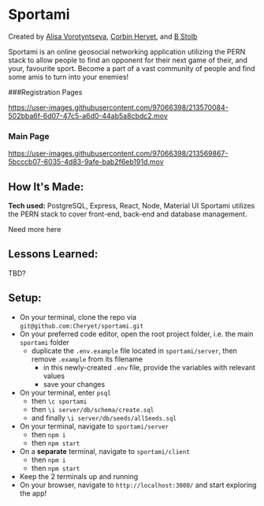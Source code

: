 # Sportami

Created by [Alisa Vorotyntseva](https://github.com/vorotyna), [Corbin Heryet](https://github.com/Cheryet), and [B Stolb](https://github.com/ItsGentleBen)

Sportami is an online geosocial networking application utilizing the PERN stack to allow people to find an opponent for their next game of their, and your, favourite sport. Become a part of a vast community of people and find some amis to turn into your enemies!



###Registration Pages


https://user-images.githubusercontent.com/97066398/213570084-502bba6f-6d07-47c5-a6d0-44ab5a8cbdc2.mov




### Main Page

https://user-images.githubusercontent.com/97066398/213569867-5bcccb07-6035-4d83-9afe-bab2f6eb191d.mov


## How It's Made:

**Tech used:** PostgreSQL, Express, React, Node, Material UI
Sportami utilizes the PERN stack to cover front-end, back-end and database management.

Need more here

## Lessons Learned:

TBD?

## Setup:

- On your terminal, clone the repo via `git@github.com:Cheryet/sportami.git`
- On your preferred code editor, open the root project folder, i.e. the main `sportami` folder
  - duplicate the `.env.example` file located in `sportami/server`, then remove `.example` from its filename
    - in this newly-created `.env` file, provide the variables with relevant values
    - save your changes
- On your terminal, enter `psql`
  - then `\c sportami`
  - then `\i server/db/schema/create.sql`
  - and finally `\i server/db/seeds/allSeeds.sql`
- On your terminal, navigate to `sportami/server`
  - then `npm i`
  - then `npm start`
- On a **separate** terminal, navigate to `sportami/client`
  - then `npm i`
  - then `npm start`
- Keep the 2 terminals up and running
- On your browser, navigate to `http://localhost:3000/` and start exploring the app!
